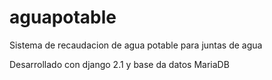 # aguapotable
Sistema de recaudacion de agua potable para juntas de agua

Desarrollado con django 2.1 y base da datos MariaDB
